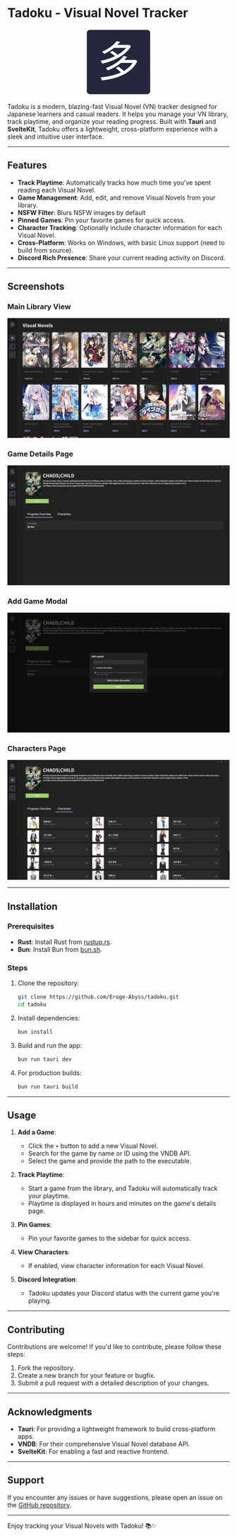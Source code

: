 # Tadoku - Visual Novel Tracker

<p align="center">
  <img src="assets/icon.png" alt="Tadoku App Icon" style="width: 150px; height: auto;">
</p>

Tadoku is a modern, blazing-fast Visual Novel (VN) tracker designed for Japanese learners and casual readers. It helps you manage your VN library, track playtime, and organize your reading progress. Built with **Tauri** and **SvelteKit**, Tadoku offers a lightweight, cross-platform experience with a sleek and intuitive user interface.

---

## Features

- **Track Playtime**: Automatically tracks how much time you've spent reading each Visual Novel.
- **Game Management**: Add, edit, and remove Visual Novels from your library.
- **NSFW Filter**: Blurs NSFW images by default
- **Pinned Games**: Pin your favorite games for quick access.
- **Character Tracking**: Optionally include character information for each Visual Novel.
- **Cross-Platform**: Works on Windows, with basic Linux support (need to build from source).
- **Discord Rich Presence**: Share your current reading activity on Discord.
<!-- not added yet - **Customizable**: Organize games with categories and tags. -->

---

## Screenshots

<!-- Add your screenshots here -->

### Main Library View
![Screenshot 1](assets/main_library.png)


### Game Details Page
![Screenshot 2](assets/game_details.png)


### Add Game Modal
![Screenshot 3](assets/add_game.png)


### Characters Page
![Screenshot 4](assets/characters.png)

---

## Installation

### Prerequisites

- **Rust**: Install Rust from [rustup.rs](https://rustup.rs/).
- **Bun**: Install Bun from [bun.sh](https://bun.sh/).

### Steps

1. Clone the repository:

   ```bash
   git clone https://github.com/Eroge-Abyss/tadoku.git
   cd tadoku
   ```

2. Install dependencies:

   ```bash
   bun install
   ```

3. Build and run the app:

   ```bash
   bun run tauri dev
   ```

4. For production builds:
   ```bash
   bun run tauri build
   ```

---

## Usage

1. **Add a Game**:

   - Click the `+` button to add a new Visual Novel.
   - Search for the game by name or ID using the VNDB API.
   - Select the game and provide the path to the executable.

2. **Track Playtime**:

   - Start a game from the library, and Tadoku will automatically track your playtime.
   - Playtime is displayed in hours and minutes on the game's details page.

3. **Pin Games**:

   - Pin your favorite games to the sidebar for quick access.

4. **View Characters**:

   - If enabled, view character information for each Visual Novel.

5. **Discord Integration**:
   - Tadoku updates your Discord status with the current game you're playing.

---

## Contributing

Contributions are welcome! If you'd like to contribute, please follow these steps:

1. Fork the repository.
2. Create a new branch for your feature or bugfix.
3. Submit a pull request with a detailed description of your changes.

---

## Acknowledgments

- **Tauri**: For providing a lightweight framework to build cross-platform apps.
- **VNDB**: For their comprehensive Visual Novel database API.
- **SvelteKit**: For enabling a fast and reactive frontend.

---

## Support

If you encounter any issues or have suggestions, please open an issue on the [GitHub repository](https://github.com/Eroge-Abyss/tadoku/issues).

---

Enjoy tracking your Visual Novels with Tadoku! 📚✨
